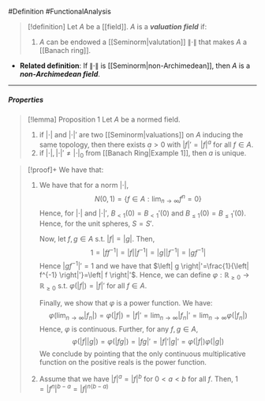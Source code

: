 #Definition #FunctionalAnalysis 

> [!definition]
> Let $A$ be a [[field]]. $A$ is a ***valuation field*** if:
> 1. $A$ can be endowed a [[Seminorm|valutation]] $\|\cdot\|$ that makes $A$ a [[Banach ring]].

- **Related definition**: If $\|\cdot\|$ is [[Seminorm|non-Archimedean]], then $A$ is a ***non-Archimedean field***.

---
##### Properties
> [!lemma] Proposition 1
> Let $A$ be a normed field. 
> 1. if $\left| \cdot \right|$ and $\left| \cdot \right|'$ are two [[Seminorm|valuations]] on $A$ inducing the same topology, then there exists $a>0$ with $\left| f \right|'=\left| f \right|^a$ for all $f\in A$.
> 2. if $\left| \cdot \right|,\left| \cdot \right|'\neq \left| \cdot \right|_{0}$ from [[Banach Ring|Example 1]], then $a$ is unique.

> [!proof]+
> We have that:
> 1. We have that for a norm $\left| \cdot \right|$, $$N(0,1)=\{ f\in A:\lim_{ n \to \infty } f^n =0 \}$$Hence, for $\left| \cdot \right|$ and $\left| \cdot \right|'$, $B_{<1}(0)=B_{<1}'(0)$ and $B_{\le 1}(0)=B_{\leq 1}'(0)$. Hence, for the unit spheres, $S=S'$. 
>    
>    Now, let $f,g\in A$ s.t. $\left| f \right|=\left| g \right|$. Then, $$1=\left| f f^{-1} \right|=\left| f \right| \left| f^{-1} \right| =\left| g \right| \left| f^{-1} \right| =\left| gf^{-1} \right| $$Hence $\left| gf^{-1} \right|'=1$ and we have that $\left| g \right|'=\frac{1}{\left| f^{-1} \right|'}=\left| f \right|'$. Hence, we can define $\varphi:\mathbb{R}_{\geq 0}\to \mathbb{R}_{\geq 0}$ s.t. $\varphi(\left| f \right|)=\left| f \right|'$ for all $f\in A$.
>    
>    Finally, we show that $\varphi$ is a power function. We have: $$\varphi(\lim_{ n \to \infty } \left| f_{n} \right| )=\varphi(\left| f \right| )=\left| f \right| '=\lim_{ n \to \infty } \left| f_{n} \right| '=\lim_{ n \to \infty } \varphi(\left| f_{n} \right| )$$Hence, $\varphi$ is continuous. Further, for any $f,g\in A$, $$\varphi(\left| f \right| \left| g \right| )=\varphi(\left| fg \right| )=\left| fg \right| '=\left| f \right| '\left| g \right| '=\varphi(\left| f \right| )\varphi(\left| g \right| )$$
>    We conclude by pointing that the only continuous multiplicative function on the positive reals is the power function. 
> 2. Assume that we have $\left| f \right|^a=\left| f \right|^b$ for $0<a<b$ for all $f$. Then, $1=\left| f^n \right|^{b-a}=\left| f \right|^{n(b-a)}$